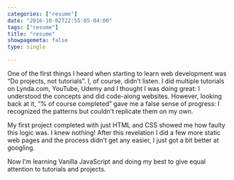 ```yaml
---
categories: ["resume"]
date: "2016-10-02T22:55:05-04:00"
tags: ["resume"]
title: "resume"
showpagemeta: false
type: single

---
```



One of the first things I heard when starting to learn web development was “Do projects, not tutorials”. I, of course, didn’t listen. I did multiple tutorials on Lynda.com, YouTube, Udemy and I thought I was doing great: I understood the concepts and did code-along websites. However, looking back at it,  “% of course completed” gave me a false sense of progress: I recognized the patterns but couldn’t replicate them on my own.

My first project completed with just HTML and CSS showed me how faulty this logic was. I knew nothing! After this revelation I did a few more static web pages and the process didn’t get any easier, I just got a bit better at googling.

Now I’m learning Vanilla JavaScript and doing my best to give equal attention to tutorials and projects.
